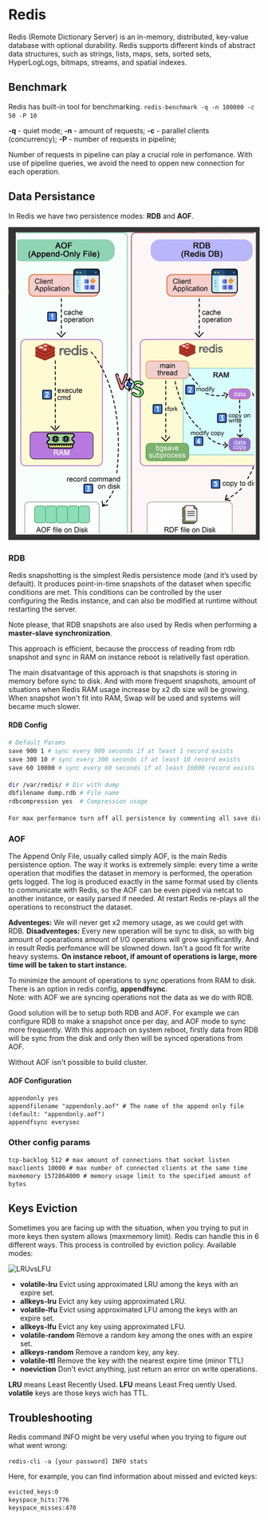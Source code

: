 # Redis

Redis (Remote Dictionary Server) is an in-memory, distributed, key-value database with optional durability. Redis supports different kinds of abstract data structures, such as strings, lists, maps, sets, sorted sets, HyperLogLogs, bitmaps, streams, and spatial indexes.

## Benchmark

Redis has built-in tool for benchmarking.
`redis-benchmark -q -n 100000 -c 50 -P 10`

**-q** - quiet mode;
**-n** - amount of requests;
**-c** - parallel clients (concurrency);
**-P** - number of requests in pipeline;

Number of requests in pipeline can play a crucial role in perfomance. With use of pipeline queries, we avoid the need to oppen new connection for each operation.

## Data Persistance

In Redis we have two persistence modes: **RDB** and **AOF**.

![Data Persistence](./images/data-persistence.png)

### RDB

Redis snapshotting is the simplest Redis persistence mode (and it’s used by default). It produces point-in-time snapshots of the dataset when specific conditions are met. This conditions can be controlled by the user configuring the Redis instance, and can also be modified at runtime without restarting the server.

Note please, that RDB snapshots are also used by Redis when performing a **master-slave synchronization**.

This approach is efficient, because the proccess of reading from rdb snapshot and sync in RAM on instance reboot is relativelly fast operation.

The main disatvantage of this approach is that snapshots is storing in memory before sync to disk. And with more frequent snapshots, amount of situations when Redis RAM usage increase by x2 db size will be growing. When snapshot won't fit into RAM, Swap will be used and systems will became much slower.

#### RDB Config

```bash
# Default Params
save 900 1 # sync every 900 seconds if at least 1 record exists
save 300 10 # sync every 300 seconds if at least 10 record exists
save 60 10000 # sync every 60 seconds if at least 10000 record exists

dir /var/redis/	# Dir with dump
dbfilename dump.rdb	# File name
rdbcompression yes	# Compression usage

For max performance turn off all persistence by commenting all save directives
```

### AOF

The Append Only File, usually called simply AOF, is the main Redis persistence option. The way it works is extremely simple: every time a write operation that modifies the dataset in memory is performed, the operation gets logged. The log is produced exactly in the same format used by clients to communicate with Redis, so the AOF can be even piped via netcat to another instance, or easily parsed if needed. At restart Redis re-plays all the operations to reconstruct the dataset.

**Adventeges:** We will never get x2 memory usage, as we could get with RDB.
**Disadventeges:** Every new operation will be sync to disk, so with big amount of opearations amount of I/O operations will grow significantlly. And in result Redis perfomance will be slowned down. Isn't a good fit for write heavy systems. **On instance reboot, if amount of operations is large, more time will be taken to start instance.**

To minimize the amount of operations to sync operations from RAM to disk. There is an option in redis config, **appendfsync**.  
Note: with AOF we are syncing operations not the data as we do with RDB.

Good solution will be to setup both RDB and AOF. For example we can configure RDB to make a snapshot once per day, and AOF mode to sync more frequently. With this approach on system reboot, firstly data from RDB will be sync from the disk and only then will be synced operations from AOF.

Without AOF isn't possible to build cluster.

#### AOF Configuration

```
appendonly yes
appendfilename "appendonly.aof" # The name of the append only file (default: "appendonly.aof")
appendfsync everysec
```

### Other config params

```
tcp-backlog 512 # max amount of connections that socket listen
maxclients 10000 # max number of connected clients at the same time
maxmemory 1572864000 # memory usage limit to the specified amount of bytes
```

## Keys Eviction

Sometimes you are facing up with the situation, when you trying to put in more keys then system allows (maxmemory limit). Redis can handle this in 6 different ways. This process is controlled by eviction policy. Available modes:

![LRUvsLFU](./images/keys-eviction.png)

- **volatile-lru** Evict using approximated LRU among the keys with an expire set.
- **allkeys-lru** Evict any key using approximated LRU.
- **volatile-lfu** Evict using approximated LFU among the keys with an expire set.
- **allkeys-lfu** Evict any key using approximated LFU.
- **volatile-random** Remove a random key among the ones with an expire set.
- **allkeys-random** Remove a random key, any key.
- **volatile-ttl** Remove the key with the nearest expire time (minor TTL)
- **noeviction** Don't evict anything, just return an error on write operations.

**LRU** means Least Recently Used. **LFU** means Least Freq uently Used.
**volatile** keys are those keys wich has TTL.

## Troubleshooting

Redis command INFO might be very useful when you trying to figure out what went wrong:

`redis-cli -a [your password] INFO stats`

Here, for example, you can find information about missed and evicted keys:

```
evicted_keys:0
keyspace_hits:776
keyspace_misses:470
```
